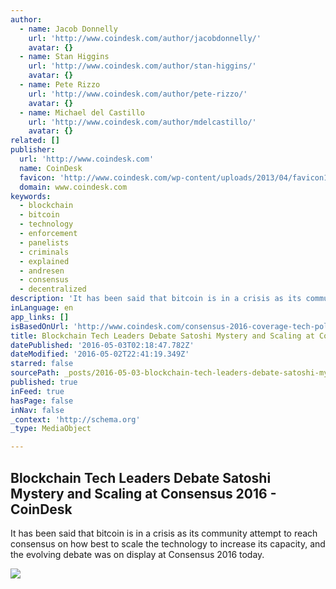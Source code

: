 ```yaml
---
author:
  - name: Jacob Donnelly
    url: 'http://www.coindesk.com/author/jacobdonnelly/'
    avatar: {}
  - name: Stan Higgins
    url: 'http://www.coindesk.com/author/stan-higgins/'
    avatar: {}
  - name: Pete Rizzo
    url: 'http://www.coindesk.com/author/pete-rizzo/'
    avatar: {}
  - name: Michael del Castillo
    url: 'http://www.coindesk.com/author/mdelcastillo/'
    avatar: {}
related: []
publisher:
  url: 'http://www.coindesk.com'
  name: CoinDesk
  favicon: 'http://www.coindesk.com/wp-content/uploads/2013/04/favicon1.ico?1fee9b'
  domain: www.coindesk.com
keywords:
  - blockchain
  - bitcoin
  - technology
  - enforcement
  - panelists
  - criminals
  - explained
  - andresen
  - consensus
  - decentralized
description: 'It has been said that bitcoin is in a crisis as its community attempt to reach consensus on how best to scale the technology to increase its capacity, and the evolving debate was on display at Consensus 2016 today.'
inLanguage: en
app_links: []
isBasedOnUrl: 'http://www.coindesk.com/consensus-2016-coverage-tech-policy-track-day-1/'
title: Blockchain Tech Leaders Debate Satoshi Mystery and Scaling at Consensus 2016 - CoinDesk
datePublished: '2016-05-03T02:18:47.782Z'
dateModified: '2016-05-02T22:41:19.349Z'
starred: false
sourcePath: _posts/2016-05-03-blockchain-tech-leaders-debate-satoshi-mystery-and-scaling-a.md
published: true
inFeed: true
hasPage: false
inNav: false
_context: 'http://schema.org'
_type: MediaObject

---
```

<article style=""><h1>Blockchain Tech Leaders Debate Satoshi Mystery and Scaling at Consensus 2016 - CoinDesk</h1><p>It has been said that bitcoin is in a crisis as its community attempt to reach consensus on how best to scale the technology to increase its capacity, and the evolving debate was on display at Consensus 2016 today.</p><img src="http://media.coindesk.com/2016/05/Screen-Shot-2016-05-02-at-4.44.22-PM-e1462224136152.png" /></article>